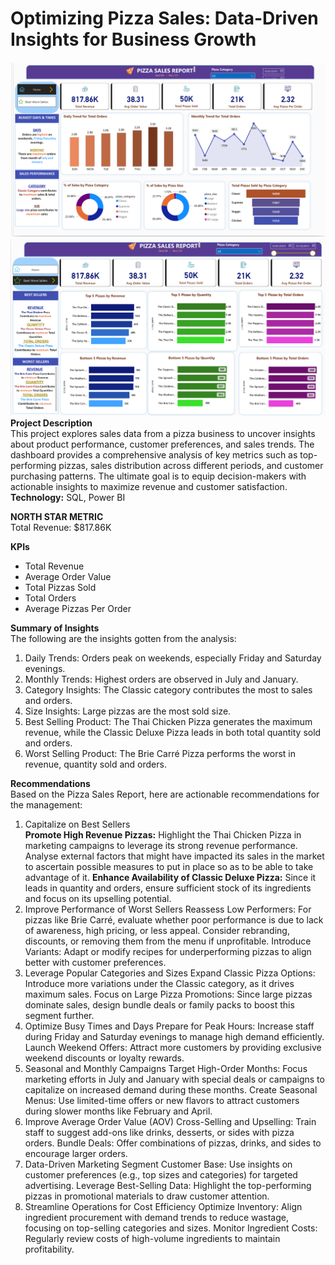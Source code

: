 # Optimizing Pizza Sales: Data-Driven Insights for Business Growth

![Dashboard](/assets/pizza_dashboard.png) \
![Dashboard](/assets/pizza_dashboard2.png) \
**Project Description**\
This project explores sales data from a pizza business to uncover insights about product performance, customer preferences, and sales trends. The dashboard provides a comprehensive analysis of key metrics such as top-performing pizzas, sales distribution across different periods, and customer purchasing patterns. The ultimate goal is to equip decision-makers with actionable insights to maximize revenue and customer satisfaction. \
**Technology:** SQL, Power BI

**NORTH STAR METRIC**\
Total Revenue: $817.86K 

**KPIs**
- Total Revenue
- Average Order Value
- Total Pizzas Sold
- Total Orders
- Average Pizzas Per Order

**Summary of Insights**\
The following are the insights gotten from the analysis: 
1. Daily Trends: Orders peak on weekends, especially Friday and Saturday evenings.
2. Monthly Trends: Highest orders are observed in July and January.
3. Category Insights: The Classic category contributes the most to sales and orders.
4. Size Insights: Large pizzas are the most sold size.
5. Best Selling Product: The Thai Chicken Pizza generates the maximum revenue, while the Classic Deluxe Pizza leads in both total quantity sold and orders.
6. Worst Selling Product: The Brie Carré Pizza performs the worst in revenue, quantity sold and orders.

**Recommendations**\
Based on the Pizza Sales Report, here are actionable recommendations for the management: 
1. Capitalize on Best Sellers\
**Promote High Revenue Pizzas:** Highlight the Thai Chicken Pizza in marketing campaigns to leverage its strong revenue performance. Analyse external factors that might have impacted its sales in the market to ascertain  possible measures to put in place so as to be able to take advantage of it. 
**Enhance Availability of Classic Deluxe Pizza:** Since it leads in quantity and orders, ensure sufficient stock of its ingredients and focus on its upselling potential.
2. Improve Performance of Worst Sellers
Reassess Low Performers: For pizzas like Brie Carré, evaluate whether poor performance is due to lack of awareness, high pricing, or less appeal. Consider rebranding, discounts, or removing them from the menu if unprofitable.
Introduce Variants: Adapt or modify recipes for underperforming pizzas to align better with customer preferences.
3. Leverage Popular Categories and Sizes
Expand Classic Pizza Options: Introduce more variations under the Classic category, as it drives maximum sales.
Focus on Large Pizza Promotions: Since large pizzas dominate sales, design bundle deals or family packs to boost this segment further.
4. Optimize Busy Times and Days
Prepare for Peak Hours: Increase staff during Friday and Saturday evenings to manage high demand efficiently.
Launch Weekend Offers: Attract more customers by providing exclusive weekend discounts or loyalty rewards.
5. Seasonal and Monthly Campaigns
Target High-Order Months: Focus marketing efforts in July and January with special deals or campaigns to capitalize on increased demand during these months.
Create Seasonal Menus: Use limited-time offers or new flavors to attract customers during slower months like February and April.
6. Improve Average Order Value (AOV)
Cross-Selling and Upselling: Train staff to suggest add-ons like drinks, desserts, or sides with pizza orders.
Bundle Deals: Offer combinations of pizzas, drinks, and sides to encourage larger orders.
7. Data-Driven Marketing
Segment Customer Base: Use insights on customer preferences (e.g., top sizes and categories) for targeted advertising.
Leverage Best-Selling Data: Highlight the top-performing pizzas in promotional materials to draw customer attention.
8. Streamline Operations for Cost Efficiency
Optimize Inventory: Align ingredient procurement with demand trends to reduce wastage, focusing on top-selling categories and sizes.
Monitor Ingredient Costs: Regularly review costs of high-volume ingredients to maintain profitability.
